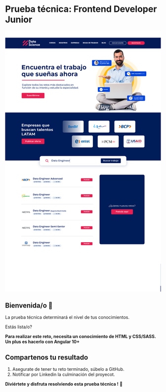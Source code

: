 # Prueba técnica: Frontend Developer Junior

![Vista previa de la maqueta](./images/BOLSA_TRABAJO.png)

## Bienvenida/o 👋

La prueba técnica determinará el nivel de tus conocimientos.

Estás lista/o?

**Para realizar este reto, necesita un conocimiento de HTML y CSS/SASS. Un plus es hacerlo con Angular 10+**


## Compartenos tu resultado

1. Asegurate de tener tu reto terminado, súbelo a GitHub.
2. Notificar por Linkedin la culminación del proyecot.

**Diviértete y disfruta resolviendo esta prueba técnica !** 🚀
